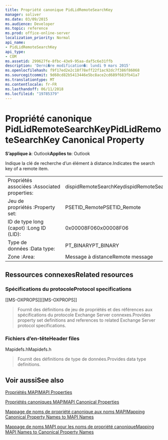 ```yaml
---
title: Propriété canonique PidLidRemoteSearchKey
manager: soliver
ms.date: 03/09/2015
ms.audience: Developer
ms.topic: reference
ms.prod: office-online-server
localization_priority: Normal
api_name:
- PidLidRemoteSearchKey
api_type:
- COM
ms.assetid: 299627fe-8fbc-43e9-95aa-daf5c6e31ffb
description: 'Derni�re modification�: lundi 9 mars 2015'
ms.openlocfilehash: f9f17ed2e2c18f78eff22f1ac92dc7f386f86068
ms.sourcegitcommit: 9d60cd82b5413446e5bc8ace2cd689f683fb41a7
ms.translationtype: MT
ms.contentlocale: fr-FR
ms.lasthandoff: 06/11/2018
ms.locfileid: "19785379"
---
```

# <a name="pidlidremotesearchkey-canonical-property"></a><span data-ttu-id="8e1f6-103">Propriété canonique PidLidRemoteSearchKey</span><span class="sxs-lookup"><span data-stu-id="8e1f6-103">PidLidRemoteSearchKey Canonical Property</span></span>

  
  
<span data-ttu-id="8e1f6-104">**S’applique à**: Outlook</span><span class="sxs-lookup"><span data-stu-id="8e1f6-104">**Applies to**: Outlook</span></span> 
  
<span data-ttu-id="8e1f6-105">Indique la clé de recherche d’un élément à distance.</span><span class="sxs-lookup"><span data-stu-id="8e1f6-105">Indicates the search key of a remote item.</span></span>
  
|||
|:-----|:-----|
|<span data-ttu-id="8e1f6-106">Propriétés associées :</span><span class="sxs-lookup"><span data-stu-id="8e1f6-106">Associated properties:</span></span>  <br/> |<span data-ttu-id="8e1f6-107">dispidRemoteSearchKey</span><span class="sxs-lookup"><span data-stu-id="8e1f6-107">dispidRemoteSearchKey</span></span>  <br/> |
|<span data-ttu-id="8e1f6-108">Jeu de propriétés :</span><span class="sxs-lookup"><span data-stu-id="8e1f6-108">Property set:</span></span>  <br/> |<span data-ttu-id="8e1f6-109">PSETID_Remote</span><span class="sxs-lookup"><span data-stu-id="8e1f6-109">PSETID_Remote</span></span>  <br/> |
|<span data-ttu-id="8e1f6-110">ID de type long (capot) :</span><span class="sxs-lookup"><span data-stu-id="8e1f6-110">Long ID (LID):</span></span>  <br/> |<span data-ttu-id="8e1f6-111">0x00008F06</span><span class="sxs-lookup"><span data-stu-id="8e1f6-111">0x00008F06</span></span>  <br/> |
|<span data-ttu-id="8e1f6-112">Type de données :</span><span class="sxs-lookup"><span data-stu-id="8e1f6-112">Data type:</span></span>  <br/> |<span data-ttu-id="8e1f6-113">PT_BINARY</span><span class="sxs-lookup"><span data-stu-id="8e1f6-113">PT_BINARY</span></span>  <br/> |
|<span data-ttu-id="8e1f6-114">Zone :</span><span class="sxs-lookup"><span data-stu-id="8e1f6-114">Area:</span></span>  <br/> |<span data-ttu-id="8e1f6-115">Message à distance</span><span class="sxs-lookup"><span data-stu-id="8e1f6-115">Remote message</span></span>  <br/> |
   
## <a name="related-resources"></a><span data-ttu-id="8e1f6-116">Ressources connexes</span><span class="sxs-lookup"><span data-stu-id="8e1f6-116">Related resources</span></span>

### <a name="protocol-specifications"></a><span data-ttu-id="8e1f6-117">Spécifications du protocole</span><span class="sxs-lookup"><span data-stu-id="8e1f6-117">Protocol specifications</span></span>

<span data-ttu-id="8e1f6-118">[[MS-OXPROPS]]</span><span class="sxs-lookup"><span data-stu-id="8e1f6-118">[[MS-OXPROPS]]</span></span> 
  
> <span data-ttu-id="8e1f6-119">Fournit des définitions de jeu de propriétés et des références aux spécifications du protocole Exchange Server connexes.</span><span class="sxs-lookup"><span data-stu-id="8e1f6-119">Provides property set definitions and references to related Exchange Server protocol specifications.</span></span>
    
### <a name="header-files"></a><span data-ttu-id="8e1f6-120">Fichiers d’en-tête</span><span class="sxs-lookup"><span data-stu-id="8e1f6-120">Header files</span></span>

<span data-ttu-id="8e1f6-121">Mapidefs.h</span><span class="sxs-lookup"><span data-stu-id="8e1f6-121">Mapidefs.h</span></span>
  
> <span data-ttu-id="8e1f6-122">Fournit des définitions de type de données.</span><span class="sxs-lookup"><span data-stu-id="8e1f6-122">Provides data type definitions.</span></span>
    
## <a name="see-also"></a><span data-ttu-id="8e1f6-123">Voir aussi</span><span class="sxs-lookup"><span data-stu-id="8e1f6-123">See also</span></span>



[<span data-ttu-id="8e1f6-124">Propriétés MAPI</span><span class="sxs-lookup"><span data-stu-id="8e1f6-124">MAPI Properties</span></span>](mapi-properties.md)
  
[<span data-ttu-id="8e1f6-125">Propriétés canoniques MAPI</span><span class="sxs-lookup"><span data-stu-id="8e1f6-125">MAPI Canonical Properties</span></span>](mapi-canonical-properties.md)
  
[<span data-ttu-id="8e1f6-126">Mappage de noms de propriété canonique aux noms MAPI</span><span class="sxs-lookup"><span data-stu-id="8e1f6-126">Mapping Canonical Property Names to MAPI Names</span></span>](mapping-canonical-property-names-to-mapi-names.md)
  
[<span data-ttu-id="8e1f6-127">Mappage de noms MAPI pour les noms de propriété canonique</span><span class="sxs-lookup"><span data-stu-id="8e1f6-127">Mapping MAPI Names to Canonical Property Names</span></span>](mapping-mapi-names-to-canonical-property-names.md)

